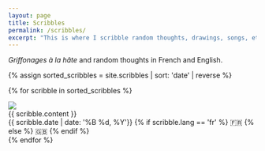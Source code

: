 ```yaml
---
layout: page
title: Scribbles
permalink: /scribbles/
excerpt: "This is where I scribble random thoughts, drawings, songs, etc. Both in French and in English."
---
```


_Griffonages à la hâte_ and random thoughts in French and English.

{% assign sorted_scribbles = site.scribbles | sort: 'date' | reverse %}

{% for scribble in sorted_scribbles %}
  <div class="scribble">
    <a href="#{{ scribble.date | date: '%Y-%m-%d'}}" class="scribble-icon-link">
      <img src="{{ site.baseurl }}/media/scribble.png" class="scribble-icon" id="{{ scribble.date | date: '%Y-%m-%d'}}" />
    </a>
    <div>
      {{ scribble.content }}
    </div>
    <div>
      <time>
        {{ scribble.date | date: '%B %d, %Y'}}
      </time>
      {% if scribble.lang == 'fr' %}
        <span class="flag-emoji">🇫🇷</span>
      {% else %}
        <span class="flag-emoji">🇬🇧</span>
      {% endif %}
    </div>
  </div>
{% endfor %}
